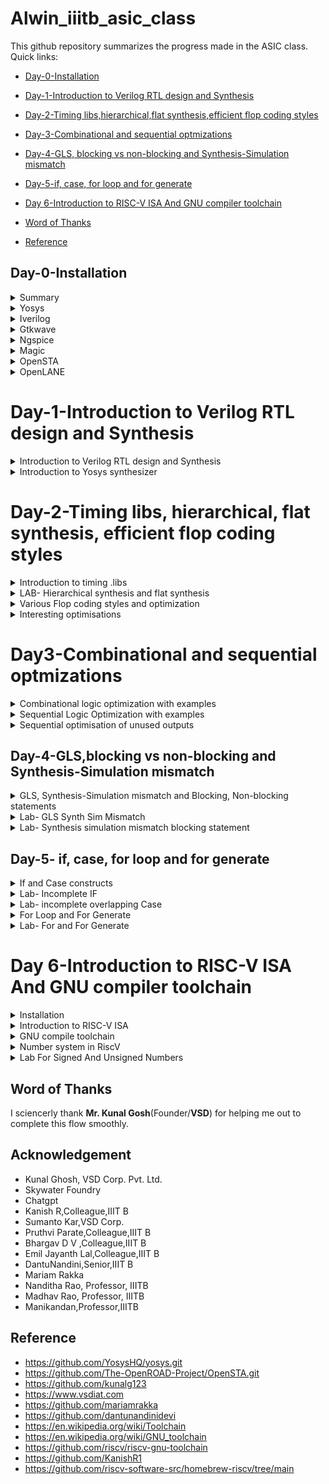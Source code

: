 # Alwin_iiitb_asic_class
This github repository summarizes the progress made in the ASIC class. Quick links:

- [Day-0-Installation](#day-0-Installation)

- [Day-1-Introduction to Verilog RTL design and Synthesis](#Day-1--Introduction-to-Verilog-RTL-design-and-Synthesis)

- [Day-2-Timing libs,hierarchical,flat synthesis,efficient flop coding styles](#Day-2-Timing-libs-hierarchical-flat-synthesis-efficient-flop-coding-styles)

- [Day-3-Combinational and sequential optmizations](#day-3-Combinational-and-sequential-optmizations)

- [Day-4-GLS, blocking vs non-blocking and Synthesis-Simulation mismatch](#5-DAY4--GLS-blocking-vs-non-blocking-and-Synthesis-Simulation-mismatch)

- [Day-5-if, case, for loop and for generate](#6-Day-5-if-case-for-loop-and-for-generate)

- [Day 6-Introduction to RISC-V ISA And GNU compiler toolchain ](#Day6--Introduction-to-RISC-V-ISA-And-GNU-compiler-toolchain)

- [Word of Thanks](#Word-of-Thanks)

- [Reference](#reference)

## Day-0-Installation
<details>
 <summary> Summary </summary>
	
I installed the needed tools.

</details>	
	
 <details>
 <summary> Yosys </summary>
I installed Yosys using the following commands:
     
```
$ git clone https://github.com/YosysHQ/yosys.git
$ cd yosys-master 
$ sudo apt install make 
$ sudo apt-get install build-essential clang bison flex \
    libreadline-dev gawk tcl-dev libffi-dev git \
    graphviz xdot pkg-config python3 libboost-system-dev \
    libboost-python-dev libboost-filesystem-dev zlib1g-dev
$ make 
$ sudo make install
```
     
Below is the screenshot showing sucessful launch:

<img width="1085" alt="yosys" src="https://github.com/alwinshaju08/Alwin_iiitb_asic_class/assets/69166205/4048f403-62c7-4be1-9bc3-64d9d43e68ea">
</details>

<details>  
<summary> Iverilog </summary>
    
I installed iverilog using the following command:

```
sudo apt-get install iverilog
```

Below is the screenshot showing sucessful launch:

<img width="1085" alt="iverilog" src="https://github.com/alwinshaju08/Alwin_iiitb_asic_class/assets/69166205/e2e0ae1e-ef20-4b91-a21a-2d82768702f5">

</details>

<details>  
    
<summary> Gtkwave </summary>

I installed gtkwave using the following command:

```
sudo apt-get install gtkwave
```

Below is the screenshot showing sucessful launch:

<img width="1085" alt="gtkwave" src="https://github.com/alwinshaju08/Alwin_iiitb_asic_class/assets/69166205/0e6ac3aa-0886-4c4e-b553-a50466c08758">
</details>

<details>

<summary> Ngspice </summary>

I downloaded the tarball from https://sourceforge.net/projects/ngspice/files/ to a local directory and unpacked it using the following commands:

```
tar -zxvf ngspice-40.tar.gz
cd ngspice-40
mkdir release
cd release
../configure  --with-x --with-readline=yes --disable-debug
make
sudo make install

```
Below is the screenshot showing sucessful launch:

<img width="1085" alt="ngspice" src="https://github.com/alwinshaju08/Alwin_iiitb_asic_class/assets/69166205/bcf2a79e-e185-40a2-b17d-1ed8b496c2d4">

</details>

<details>

<summary> Magic </summary>

I installed magic using the following commands:

```
sudo apt-get install m4
sudo apt-get install tcsh
sudo apt-get install csh
sudo apt-get install libx11-dev
sudo apt-get install tcl-dev tk-dev
sudo apt-get install libcairo2-dev
sudo apt-get install mesa-common-dev libglu1-mesa-dev
sudo apt-get install libncurses-dev

```
Below is the screenshot showing sucessful launch:

<img width="1085" alt="magic" src="https://github.com/alwinshaju08/Alwin_iiitb_asic_class/assets/69166205/d66883ee-6262-4e1e-a4a9-186f96e0fb4d">

</details>

<details>

<summary> OpenSTA </summary>

I installed and built OpenSTA (including the needed packages) using the following commands:

```
sudo apt-get install cmake clang gcctcl swig bison flex
git clone https://github.com/The-OpenROAD-Project/OpenSTA.git
cd OpenSTA
mkdir build
cd build
cmake ..
make

```
Below is the screenshot showing sucessful launch:

<img width="1085" alt="opensta" src="https://github.com/alwinshaju08/Alwin_iiitb_asic_class/assets/69166205/594acfb4-e266-41c3-aba3-4bcd15ce946a">
</details>

<details>

<summary> OpenLANE</summary>

I installed and built OpenLANE (including the needed packages) using the following commands:

```
sudo apt-get update
sudo apt-get upgrade
sudo apt install -y build-essential python3 python3-venv python3-pip make git

sudo apt install apt-transport-https ca-certificates curl software-properties-common
curl -fsSL https://download.docker.com/linux/ubuntu/gpg | sudo gpg --dearmor -o /usr/share/keyrings/docker-archive-keyring.gpg

echo "deb [arch=amd64 signed-by=/usr/share/keyrings/docker-archive-keyring.gpg] https://download.docker.com/linux/ubuntu $(lsb_release -cs) stable" | sudo tee /etc/apt/sources.list.d/docker.list > /dev/null

sudo apt update

sudo apt install docker-ce docker-ce-cli containerd.io

sudo docker run hello-world

sudo groupadd docker
sudo usermod -aG docker $USER
sudo reboot 

# After reboot
docker run hello-world

```
Below is the screenshot showing sucessful launch:

<img width="1085" alt="openlane" src="https://github.com/alwinshaju08/Alwin_iiitb_asic_class/assets/69166205/ec437280-7862-478b-bfbf-9da7d730892e">

</details>

# Day-1-Introduction to Verilog RTL design and Synthesis
<details>
<summary>Introduction to Verilog RTL design and Synthesis</summary>

**RTL Design**: In simple terms RTL design or Register Transfer Level design is a method in which we can transfer data from one register to another. In RTL design we write code for Combinational and Sequential circuits in HDL(Hardware Description Language) like Verilog or VerilogHDL which can model logical and hardware operation. RTL design can be one code or set of verilog codes. **One key note is that we need to write RTL design with optimized and synthesizable (realizable as physical gates)**.

**Sample RTL design outline:**

	module module_name (port list);
		//declarations;
		//initializations;
		//continuos concurrent assigments;
		//procedural blocks;
	endmodule

**Test Bench**: Using Verilog we can write a test bench to apply stimulus to the RTL design and verify the results of the design by instantiating design with in test bench. Up-front verification becomes very important as design size increases in size and complexity while any project progresses. This ensures simulation results matches with post synthesis results. A test bench can have two parts, the one generates input signals for the model to be tested while the other part checks the output signals from the design under test. It can be represented as follows.
![Capture2](https://user-images.githubusercontent.com/104454253/166088950-634be5a4-7d5a-4b43-9990-711f8f660aaf.JPG)

**Simulation**: RTL design is checked for adherence to its design specification using simulation by giving sample inputs. This helps finding and fixing bugs in the RTL design in the early stages of design development. 

**Simulator**: Simulator is the tool used for this process. It looks for changes on input signals to evaluate outputs. No change in output if there is no change in input signals
Here is the flow of frondend design:
![Capture1](https://user-images.githubusercontent.com/104454253/166088866-80a4e792-7db7-4bf2-b3b5-b4b9b92452a8.JPG)

<details>
 <summary> Introduction to open source simulator iverilog and gtkwave </summary>
	
**iverilog**: iverilog stands for Icarus Verilog. Icarus Verilog is an implementation of the Verilog hardware description language. It supports the 1995, 2001 and 2005 versions of the standard, portions of SystemVerilog, and some extensions.

**Gtkwave**: GTKWave is a fully featured GTK+ based wave viewer for Unix, Win32, and Mac OSX which reads LXT, LXT2, VZT, FST, and GHW files as well as standard Verilog VCD/EVCD files and allows their viewing. 
</details>

### Lab examples using iverilog and gtkwave

We were introducted to Linux operating system and were made aware of the basic commands. Using **git clone** command we've cloned library files like standard cell library, primitives which are used for synthesis and few verilog codes for practice.
![WhatsApp Image 2023-08-08 at 7 26 11 AM(2)](https://github.com/alwinshaju08/Alwin_iiitb_asic_class/assets/69166205/b256013c-440a-494a-af13-8b6ee89aa416)
![WhatsApp Image 2023-08-08 at 7 26 11 AM(1)](https://github.com/alwinshaju08/Alwin_iiitb_asic_class/assets/69166205/45a367ca-2db5-4381-848f-66f6e36bd95e)
![WhatsApp Image 2023-08-08 at 7 26 11 AM](https://github.com/alwinshaju08/Alwin_iiitb_asic_class/assets/69166205/dde88c97-efef-4178-9c93-15623953efe8)
In this session, I've performed simulation of multiplexer. I've added both the RTL design code and test bench code in iverilog to generate vcd file which I used in gtkwave generator to get the output waveformes after simulation. The output was generated by taking the inputs from the testbench code. 


Here is the code :<br />

	module good_mux (input i0 , input i1 , input sel , output reg y); 
		always @ (*)
		begin
			if(sel)
			y <= i1;
			else 
			y <= i0;
		end
	endmodule


	`timescale 1ns / 1ps
	module tb_good_mux;
	// Inputs
	reg i0,i1,sel;
	// Outputs
	wire y;
      		// Instantiate the Unit Under Test (UUT), name based instantiation
		good_mux uut (.sel(sel),.i0(i0),.i1(i1),.y(y));
		//good_mux uut (sel,i0,i1,y);  //order based instantiation
	initial begin
		$dumpfile("tb_good_mux.vcd");
		$dumpvars(0,tb_good_mux);
		// Initialize Inputs
		sel = 0;
		i0 = 0;
		i1 = 0;
		#300 $finish;
	end
	always #75 sel = ~sel;
	always #10 i0 = ~i0;
	always #55 i1 = ~i1;
	endmodule

</details>

<details>
 <summary> Introduction to Yosys synthesizer </summary>

**Synthesis**: Synthesis transforms the simple RTL design into a gate-level netlist with all the constraints as specified by the designer. In simple language, Synthesis is a process that converts the abstract form of design to a properly implemented chip in terms of logic gates.

Synthesis takes place in multiple steps:
- Converting RTL into simple logic gates.
- Mapping those gates to actual technology-dependent logic gates available in the technology libraries.
- Optimizing the mapped netlist keeping the constraints set by the designer intact.

**Synthesizer**: It is a tool we use to convert out RTL design code to netlist. Yosys is the tool I've used in this workshop.
Here is the flow of above processess.

![rtl-netlist](https://user-images.githubusercontent.com/104454253/166097298-41d913ee-640d-4e1e-9e70-5bf427f35ef4.JPG)

**Yosys**:Yosys is a framework for RTL synthesis and more. It currently has extensive Verilog-2005 support and provides a basic set of synthesis algorithms for various application domains. Yosys is the core component of most our implementation and verification flows.

I was given an overview of the operation of the tool and the files we'll need to provide the tool to give the required netlist. We give RTL design code, .lib file which has all the building blocks of the netlist. Using these two files, Yosys synthesizer generates a netlist file. .lib basically is a collection of logical modules like, And, Or, Not etc.... These are equivalent gate level representation of the RTL code. 

Below are the commands to perform above synthesis.

- RTL Design  - read_verilog
- .lib        - read_liberty
- netlist file- write_verilog

**Operational flow of Yosys Synthesizer**

![Synthesizer](https://user-images.githubusercontent.com/104454253/166094901-27c70c0d-8ef2-4a34-a4b2-7307af492698.JPG)

**Verification of Synthesized design**: In order to make sure that there are no errors in the netlist, we'll have to verify the synthesized circuit. The netlist verification flow can be seen in the below image:

![Synthesisgtkwave](https://user-images.githubusercontent.com/104454253/166095185-f82dbbe0-afb4-43ac-8ec6-6b75491d6b58.JPG)

The gtkwave output for the netlist should match the output waveform for the RTL design file. As netlist and design code have same set of inputs and outputs, we can use the same testbench and compare the waveforms.

**Introduction to loigc synthesis**: Below is the snippet RTL code and equivalent digital circuit:

![sample rtl](https://user-images.githubusercontent.com/104454253/166097112-0fb5685c-fe88-4ca0-8ecf-bc014de46088.JPG)

In the above image, mapping of code and digital circuit is done using Synthesis.

**.lib**: It is a collection of logical modules like, And, Or, Not etc...It has different flvors of same gate like 2 input AND gate, 3 input AND gate etc... with different performace speed.

**Need for different flavours of gate**: In order to make a faster circuit, the clock frequency should be high. For that the time period of the clock should be as low as possible. However, in a sequential circuit, clock period depends on three factors so that data is not lost or to be glitch free.

For the below circuit the three factors are
- Clock to Q of flipflop A
- Propagation delay of combinational circuit
- Setuptime of flipflop B
![Timedelay circuit](https://user-images.githubusercontent.com/104454253/166098730-33bf0734-abec-466f-abe2-a2ac6813b5e0.JPG)

The equation is as follows

![Time](https://user-images.githubusercontent.com/104454253/166097710-2c1099e3-6323-496c-8eb7-12ee04c12096.JPG)

As per the above equation, for a smaller propagation delay, we need faster cells.
But again, why do we have faster cells? This is to ensure that there are no HOLD time violations at B flipflop.
**This complete collection forms .lib**

**Faster Cells vs Slower Cells**: 
Load in digital circuit is of **Capacitence**. Faster the charging or dicharging of capacitance, lesser is the celll delay. However, for a quick charge/ discharge of capacitor, we need transistors capable of sourcing more current i.e, we need WIDE TRANSISTORS. 

Wider transistors have lesser delay but consume more area and power. Narrow transistors are other way around. Faster cells come with a cost of area and power.

**Selection of the Cells**: We'll need to guide the Synthesizer to choose the flavour of cells that is optimum for implementation of logic circuit. Keeping in view of previous observations of faster vs slower cells,to avoid hold time violations, larger circuits, sluggish circuits, we offer guidance to synthesizer in the form of **Constraints**.

Below is an illustration of Synthesis.

![Screenshot (44)](https://user-images.githubusercontent.com/104454253/166099264-e3842e91-1a27-44ae-830c-0757dc5b1a5e.png)

### Labs on Yosys introduction
Invoking Yosys:

![yosys](https://github.com/alwinshaju08/Alwin_iiitb_asic_class/assets/69166205/eb5549da-64f2-4d68-8979-57a2143262ce)

Snippet below illustrates reading .lib, design and choosing the module to synthesize:

![Screenshot from 2023-08-08 10-21-40](https://github.com/alwinshaju08/Alwin_iiitb_asic_class/assets/69166205/26ff7142-0f8f-4cd5-9849-c036b197bbd4)

**Generating Netlist**: The logic of good_mux will be realizable using gates in the sky130_fd_sc_hd__tt_025C_1v80.lib file

![Screenshot from 2023-08-08 10-22-51](https://github.com/alwinshaju08/Alwin_iiitb_asic_class/assets/69166205/c7694b33-1b54-493b-b6bc-85d040e35d3a)

Below is the snippet showing the synthesis results and synthesized circuit for multiplexer.

![Screenshot from 2023-08-08 10-23-45](https://github.com/alwinshaju08/Alwin_iiitb_asic_class/assets/69166205/791ad35c-5de0-498a-9905-12bd9ca2f0a4)

**Netlist code**:

![Screenshot from 2023-08-08 10-42-51](https://github.com/alwinshaju08/Alwin_iiitb_asic_class/assets/69166205/b429c86e-0065-4291-8618-23fe19702754)

![Screenshot from 2023-08-08 10-25-52](https://github.com/alwinshaju08/Alwin_iiitb_asic_class/assets/69166205/e25cc2dc-193f-470d-bee6-6281d9679dce)

**Simplified netlist code**: This code consisits of additional switch. To further simplify, we use below command

![Screenshot from 2023-08-08 10-51-35](https://github.com/alwinshaju08/Alwin_iiitb_asic_class/assets/69166205/ff04b444-6e37-4573-b8f9-a8c9c1d4b1ab)

![Screenshot from 2023-08-08 10-44-30](https://github.com/alwinshaju08/Alwin_iiitb_asic_class/assets/69166205/53a60bf5-6834-4ec2-875a-40440bf0f428)

```
$ yosys
yosys> read_liberty -lib ../lib/sky130_fd_sc_hd__tt_025C_1v80.lib 
yosys> read_verilog good_mux.v 
yosys> synth -top good_mux 
yosys> abc -liberty ../lib/sky130_fd_sc_hd__tt_025C_1v80.lib
yosys> show

yosys> write_verilog good_mux_netlist.v 
yosys> !vim good_mux_netlist.v 

yosys> write_verilog -noattr good_mux_netlist.v
yosys> !vim good_mux_netlist.v 

```
</details>

# Day-2-Timing libs, hierarchical, flat synthesis, efficient flop coding styles
<details>
<summary>Introduction to timing .libs</summary>

### LAB- Introduction to dot Lib
This lab guides us through the .lib files where we have all the gates coded in. According to the below parameters the libraries will be characterized to model the variations.

![lib1](https://user-images.githubusercontent.com/104454253/166105787-19a638a3-fe01-4fcf-828d-0b56a6acb8f7.JPG)

With in the lib file, the gates are delared as follows to meet the variations due to process, temperatures and voltages.

![Screenshot from 2023-08-09 17-09-04](https://github.com/alwinshaju08/Alwin_iiitb_asic_class/assets/69166205/246de5aa-04a8-4ee3-9220-458653f8dd5e)

For the above example, for all the 32 cominations i.e 2^5 (5 is no.of variables), the delay, power and all the related parameters for each gate are mentioned.

![Screenshot from 2023-08-09 17-08-37](https://github.com/alwinshaju08/Alwin_iiitb_asic_class/assets/69166205/293b0222-7471-4f5a-b626-910ad9e92d20)

This image displays the power consumtion comparision.

![lib5](https://user-images.githubusercontent.com/104454253/166107259-6fa398a4-2099-4da3-9b93-818c2c3f2404.JPG)

Below image is the delay order for the different flavor of gates.

![delay_libraries](https://user-images.githubusercontent.com/104454253/166187423-d21465e1-abc3-4ad0-a534-60f8e706ab6f.JPG)

 </details>

 <details>
<summary> LAB- Hierarchical synthesis and flat synthesis </summary>

**multiple_module**<br />

	module sub_module2 (input a, input b, output y);
		assign y = a | b;
	endmodule
	
	module sub_module1 (input a, input b, output y);
		assign y = a&b;
	endmodule


	module multiple_modules (input a, input b, input c , output y);
	wire net1;
	sub_module1 u1(.a(a),.b(b),.y(net1));  //net1 = a&b
	sub_module2 u2(.a(net1),.b(c),.y(y));  //y = net1|c ,ie y = a&b + c;
	endmodule

This is the schematic as per the connections in the above module.

![submodel](https://github.com/alwinshaju08/Alwin_iiitb_asic_class/assets/69166205/80bb4a1b-4fcd-42c9-8e8b-72ee65a625c1)

However, the yosys synthesizer generates the following schematic instead of the above one and with in the submodules, the connections are made

```
$ yosys
yosys> read_liberty -lib ../lib/sky130_fd_sc_hd__tt_025C_1v80.lib 
yosys> read_verilog multiple_modules.v
yosys> synth -top multiple_modules
yosys> show multiple_modules 

```
![Screenshot from 2023-08-10 06-14-30](https://github.com/alwinshaju08/Alwin_iiitb_asic_class/assets/69166205/6a5fc933-a6b3-4b11-a19d-fcad8a5ccb43)

The synthesizer considers the module hierarcy and does the mapping accordting to instantiation. Here is the hierarchical netlist code for the  multiple_modules:

	module multiple_modules(a, b, c, y);
		  input a;
 		 input b;
 		 input c;
		  wire net1;
 		 output y;
 	  sub_module1 u1 (.a(a),.b(b),.y(net1) );
	  sub_module2 u2 (.a(net1),.b(c),.y(y));
	endmodule
	
	module sub_module1(a, b, y);
 	 wire _0_;
 	 wire _1_;
 	 wire _2_;
 	 input a;
 	 input b;
 	 output y;
 	 sky130_fd_sc_hd__and2_0 _3_ (.A(_1_),.B(_0_),.X(_2_));
 	 assign _1_ = b;
 	 assign _0_ = a;
 	 assign y = _2_;
	endmodule

	module sub_module2(a, b, y);
  	wire _0_;
 	 wire _1_;
 	 wire _2_;
  	input a;
  	input b;
 	 output y;
 	 sky130_fd_sc_hd__lpflow_inputiso1p_1 _3_ (.A(_1_),.SLEEP(_0_),.X(_2_) );
 	 assign _1_ = b;
 	 assign _0_ = a;
 	 assign y = _2_;
	endmodule

Flattened netlist:

In flattened netlist, the hierarcies are flattend out and there is single module i.e, gates are instantiated directly instead of sub_modules. Here is the flattened netlist code for the  multiple_modules:

	module multiple_modules(a, b, c, y);
 		 wire _0_;
  		 wire _1_;
 		 wire _2_;
 		 wire _3_;
		 wire _4_;
		 wire _5_;
 		 input a;
 		 input b;
 		 input c;
 		 wire net1;
 		 wire \u1.a ;
		 wire \u1.b ;
		 wire \u1.y ;
		 wire \u2.a ;
		 wire \u2.b ;
 		 wire \u2.y ;
  		output y;
 		 sky130_fd_sc_hd__and2_0 _6_ (
  		  .A(_1_),
  		 .B(_0_),
   		 .X(_2_)
  		);
 		 sky130_fd_sc_hd__lpflow_inputiso1p_1 _7_ (
  		  .A(_4_),
 		  .SLEEP(_3_),
  		  .X(_5_)
 		 );
 		 assign _4_ = \u2.b ;
 		 assign _3_ = \u2.a ;
 		 assign \u2.y  = _5_;
 		 assign \u2.a  = net1;
		 assign \u2.b  = c;
 		 assign y = \u2.y ;
		 assign _1_ = \u1.b ;
		 assign _0_ = \u1.a ;
		 assign \u1.y  = _2_;
		 assign \u1.a  = a;
		 assign \u1.b  = b;
 		 assign net1 = \u1.y ;
		endmodule

The commands to get the hierarchical and flattened netlists is shown below:

**yosys> write_verilog -noattr multiple_modules_hier.v**

8. Executing Verilog backend.
Dumping module `\multiple_modules'.
Dumping module `\sub_module1'.
Dumping module `\sub_module2'.

**yosys> !gvim multiple_modules_hier.v**

11. Shell command: gvim multiple_modules_hier.v

**yosys> flatten**

12. Executing FLATTEN pass (flatten design).
Deleting now unused module sub_module1.
Deleting now unused module sub_module2.
<suppressed ~2 debug messages>

**yosys> write_verilog -noattr multiple_modules_flat.v**

13. Executing Verilog backend.
Dumping module `\multiple_modules'.

**yosys> !gvim multiple_modules_flat.v**

14. Shell command: gvim multiple_modules_flat.v

This is the synthyesized circuit for a flattened netlist. Here u1 and u2 are flattened and directly or gates are realized.

![lab51](https://user-images.githubusercontent.com/104454253/166112988-1b02eea6-a6e8-4a7e-8eee-0772182f914f.JPG)

Here is the synthesized circuit of sub_module1. We are also generating module level synthesis so that if there is a top module with multiple and same sub_modules, we can synthesize it once and can use and connect the same netlist multiple times in the top module netlist.

Another reason to generate module level synthesis and then stictch them together is to avoid errors in a top module if its massive and consists of several sub modules. Generating netlist for synthesis and then stiching it together in top level becomes easier and reduces risk of output mismatch.

We control this synthesis using **synth -top <module_name>** command

![lab52](https://user-images.githubusercontent.com/104454253/166113791-5c245c1c-727a-4f15-aaec-9fef1b817aec.JPG)

 </details>
 
<details>
	<summary>Various Flop coding styles and optimization</summary>
	
**Why Flops and Flop coding styles**

In this session, the discussion was about how to code various types of flops and various styles of coding a flop.

**Why a Flop?**

 In a combinational circuit, the output changes after the propagation delay of the circuit once inputs are changed. During the propagation of data, if there are different paths with different propagation delays, there might be a chance of getting a glitch at the output.<br />
 If there are multiple combinational circuits in the design, the occurances of glitches are more thereby making the output unstable.<br />
To curb this drawback, we are going for flops to store the data from the cominational circuits. When a flop is used, the output of combinational circuit is stored in     it and it is propagated only at the posedge or negedge of the clock so that the next combinational circuit gets a glitch free input thereby stabilising the output.
 
 We use initialize signals or control pins called **set** and **reset** on a flop to initialize the flop, other wise a garbage value to sent out to the next combinational circuit. These control pins can be synchronous or asynchronous.

### Lab- flop synthesis simulations

**d-flipflop with asynchronous reset**- Here the output **q** goes low whenever reset is high and will not wait for the clock's posedge, i.e irrespective of clock, the output is changed to low.

![asyn](https://github.com/alwinshaju08/Alwin_iiitb_asic_class/assets/69166205/ff524bd6-0952-48b5-9e05-4992d13cb62b)
 
	 module dff_asyncres ( input clk ,  input async_reset , input d , output reg q );
		always @ (posedge clk , posedge async_reset)
		begin
			if(async_reset)
				q <= 1'b0;
			else	
				q <= d;
		end
	endmodule

**Simulation**:

![Screenshot from 2023-08-10 06-18-49](https://github.com/alwinshaju08/Alwin_iiitb_asic_class/assets/69166205/e5f28498-b4dd-4be5-8837-4c732351ef7c)

**Synthesized circuit**:

![Screenshot from 2023-08-10 06-24-31](https://github.com/alwinshaju08/Alwin_iiitb_asic_class/assets/69166205/cca2575d-9f9e-4f81-bf1d-2230e5024e42)

**d-flipflop with asynchronous set**- Here the output **q** goes high whenever set is high and will not wait for the clock's posedge, i.e irrespective of clock, the output is changed to high.
 

	module dff_async_set ( input clk ,  input async_set , input d , output reg q );
		always @ (posedge clk , posedge async_set)
		begin
			if(async_set)
				q <= 1'b1;
			else
				q <= d;
		end
	endmodule

**Simulation**:

![Screenshot from 2023-08-10 06-29-39](https://github.com/alwinshaju08/Alwin_iiitb_asic_class/assets/69166205/bc503e0b-7e9b-466c-b7cb-1d806f6baccd)

**Synthesized circuit**:


![Screenshot from 2023-08-10 06-35-34](https://github.com/alwinshaju08/Alwin_iiitb_asic_class/assets/69166205/417c745c-5278-441e-b70b-6fc33861d70d)


**d-flipflop with synchronous reset**- Here the output **q** goes low whenever reset is high and at the positive edge of the clock. Here the reset of the output depends on the clock.



	module dff_syncres ( input clk , input async_reset , input sync_reset , input d , output reg q );
		always @ (posedge clk )
		begin
			if (sync_reset)
				q <= 1'b0;
			else	
				q <= d;
		end
	endmodule

**Simulation**:

![Screenshot from 2023-08-10 06-32-32](https://github.com/alwinshaju08/Alwin_iiitb_asic_class/assets/69166205/77e5a2d7-40e6-43bc-acd4-1921968864e0)

**Synthesized circuit**:

![Screenshot from 2023-08-10 06-37-44](https://github.com/alwinshaju08/Alwin_iiitb_asic_class/assets/69166205/def48f40-9d42-4a2f-9689-daca09709d9b)

**d-flipflop with synchronous and asynchronbous reset**- Here the output **q** goes low whenever asynchronous reset is high where output doesn't depend on clock and also when synchronous reset is high and posedge of clock occurs.

![asynsyn](https://github.com/alwinshaju08/Alwin_iiitb_asic_class/assets/69166205/3abae8d4-0874-40a5-9e51-3515e30afdd0)

	module dff_asyncres_syncres ( input clk , input async_reset , input sync_reset , input d , output reg q );
		always @ (posedge clk , posedge async_reset)
		begin
			if(async_reset)
				q <= 1'b0;
			else if (sync_reset)
				q <= 1'b0;
			else	
				q <= d;
		end
	endmodule

**Simulation**:

![Screenshot from 2023-08-10 06-41-19](https://github.com/alwinshaju08/Alwin_iiitb_asic_class/assets/69166205/dfa4dde4-3b87-4a32-91de-569894974dde)

**Synthesized circuit**:

![Screenshot from 2023-08-10 06-43-45](https://github.com/alwinshaju08/Alwin_iiitb_asic_class/assets/69166205/b9cb8141-1f48-4d44-94f9-d981fee6f407)

</details>

<details>
	
<summary> Interesting optimisations </summary>

This lab session deals with some automatic and interesting optimisations of the circuits based on logic. In the below example, multiplying a number with 2 doesn't need any additional hardeware and only needs connecting the bits from **a** to **y** and grounding the LSB bit of y is enough and the same is realized by Yosys.

	module mul2 (input [2:0] a, output [3:0] y);
		assign y = a * 2;
	endmodule

**Synthesized circuit**:

![Screenshot from 2023-08-10 13-06-07](https://github.com/alwinshaju08/Alwin_iiitb_asic_class/assets/69166205/1c3324c9-7f38-4e5c-a27c-3f35b54e6c93)

When it comes to multiplying with powers of 2, it just needs shifting as shown in the below image:

![mul2](https://github.com/alwinshaju08/Alwin_iiitb_asic_class/assets/69166205/fe739548-f9d5-43b3-92a8-67d87c8f5191)

**Netlist for the above schematic**

![Screenshot from 2023-08-10 13-09-41](https://github.com/alwinshaju08/Alwin_iiitb_asic_class/assets/69166205/e80a2c59-5d34-4951-8d25-d5f0108b2daf)

Special case of multiplying **a** with **9**. The result is shown in the below image:

![mul9](https://github.com/alwinshaju08/Alwin_iiitb_asic_class/assets/69166205/0867ed5b-9fb1-44ef-93c1-d48ebbc984bb)

The schematic for the same is shown below:

![Screenshot from 2023-08-10 13-12-25](https://github.com/alwinshaju08/Alwin_iiitb_asic_class/assets/69166205/d24c06b6-0250-4ed4-b2fb-2ea7b7b08dcc)

**Netlist for the above schematic**

![Screenshot from 2023-08-10 13-13-57](https://github.com/alwinshaju08/Alwin_iiitb_asic_class/assets/69166205/292f924c-e05c-42eb-b987-459b8c838f2c)
 
</details>

# Day3-Combinational and sequential optmizations
<details>
<summary> Combinational logic optimization with examples </summary>

Optimising the combinational logic circuit is squeezing the logic to get the most optimized digital design so that the circuit finally is area and power efficient. This is achieved by the synthesis tool using various techniques and gives us the most optimized circuit.

**Techniques for optimization**:
- Constant propagation which is Direct optimizxation technique
- Boolean logic optimization using K-map or Quine McKluskey

Here is an example for **Constant Propagation**

![optimizations1](https://user-images.githubusercontent.com/104454253/166127772-9ff3dc8e-c5e2-4621-8070-d300df31667e.JPG)

In the above example, if we considor the trasnsistor level circuit of output Y, it has 6 MOS trasistors and when it comes to invertor, only 2 transistors will be sufficient. This is achieved by making A as contstant and propagating the same to output.

Example for **Boolean logic optimization**:

Let's consider an example concurrent statement **assign y=a?(b?c:(c?a:0)):(!c)**

The above expression is using a ternary operator which realizes a series of multiplexers, however, when we write the boolean expression at outputs of each mux and simplify them further using boolean reduction techniques, the outout **y** turns out be just **~(a^c)**

Command to optimize the circuit by yosys is **yosys> opt_clean -purge**

**Example-1**

![IMG_1861](https://github.com/alwinshaju08/Alwin_iiitb_asic_class/assets/69166205/d8df4dab-f4a6-4885-8dd9-5561c6450b93)

	module opt_check (input a , input b , output y);
		assign y = a?b:0;
	endmodule

**Optimized circuit**

![Screenshot from 2023-08-10 15-37-40](https://github.com/alwinshaju08/Alwin_iiitb_asic_class/assets/69166205/c5d4e651-6e9e-40a2-8895-e92a0796e619)

**Example-2**

	module opt_check2 (input a , input b , output y);
		assign y = a?1:b;
	endmodule

![Screenshot from 2023-08-10 15-38-23](https://github.com/alwinshaju08/Alwin_iiitb_asic_class/assets/69166205/c038deb1-4e4c-48e7-a520-12e4275ec5c4)

 **Example-3**

	module opt_check3 (input a , input b, input c , output y);
		assign y = a?(c?b:0):0;
	endmodule

![Screenshot from 2023-08-10 15-39-00](https://github.com/alwinshaju08/Alwin_iiitb_asic_class/assets/69166205/f6729e2a-5503-4e6f-bd26-4da43ae99ce5)

 **Example-4**

	module opt_check4 (input a , input b , input c , output y);
		assign y = a?(b?(a & c ):c):(!c);
	endmodule

![Screenshot from 2023-08-10 15-39-24](https://github.com/alwinshaju08/Alwin_iiitb_asic_class/assets/69166205/a8016b15-cc64-42c7-91f0-69c3a4a85751)

 **Example- 5**:Here there is multiple modules present so we will try to check whether those module are being used or not by using following commands:

```
yosys:read_liberty -lib ../lib/sky130_fd_sc_hd__tt_025C_1v80.lib 
yosys:read_verilog multiple_module_opt2.v
yosys:synth -top multiple_module_opt2
yosys:abc -liberty ../lib/sky130_fd_sc_hd__tt_025C_1v80.lib 
yosys:flatten
yosys:opt_clean -purge
yosys:show

```

 

	module sub_module(input a , input b , output y);
		assign y = a & b;
	endmodule

	module multiple_module_opt2(input a , input b , input c , input d , output y);
		wire n1,n2,n3;
		sub_module U1 (.a(a) , .b(1'b0) , .y(n1));
		sub_module U2 (.a(b), .b(c) , .y(n2));
		sub_module U3 (.a(n2), .b(d) , .y(n3));
		sub_module U4 (.a(n3), .b(n1) , .y(y));
	endmodule

**Before Flatten**

![Screenshot from 2023-08-10 16-33-21](https://github.com/alwinshaju08/Alwin_iiitb_asic_class/assets/69166205/f9e8f641-8927-4a5c-90be-eb8cc740d5df)

**After Flatten**

![Screenshot from 2023-08-14 03-29-45](https://github.com/alwinshaju08/Alwin_iiitb_asic_class/assets/69166205/e16e8f44-2815-4bbf-9aa7-4f1b83dae702)

**Example-6**


		module sub_module1(input a , input b , output y);
		 assign y = a & b;
		endmodule

		module sub_module2(input a , input b , output y);
		 assign y = a^b;
		endmodule

		module multiple_module_opt(input a , input b , input c , input d , output y);
		wire n1,n2,n3;
		sub_module1 U1 (.a(a) , .b(1'b1) , .y(n1));
		sub_module2 U2 (.a(n1), .b(1'b0) , .y(n2));
		sub_module2 U3 (.a(b), .b(d) , .y(n3));

		assign y = c | (b & n1); 
		endmodule

**Before Flatten**

![Screenshot from 2023-08-10 16-34-39](https://github.com/alwinshaju08/Alwin_iiitb_asic_class/assets/69166205/7f74441f-9d3f-44c1-8946-dcf51018ba87)

**After Flatten**

![Screenshot from 2023-08-14 03-22-41](https://github.com/alwinshaju08/Alwin_iiitb_asic_class/assets/69166205/42a74a39-0f92-4df5-81ca-7de25a2b40bb)
 
</details>

<details>
<summary>Sequential Logic Optimization with examples
</summary>

Below are the various techniques used for sequential logic optimisations:<br />
-Basic
  - Sequential contant propagation
- Advanced
  - State optimisation
  - Retiming
  - Sequential Logic Cloning (Floor Plan Aware Synthesis)
 
#### Basic

**Sequential contant propagation**- Here only the first logic can be optimized as the output of flop is always zero. However for the second flop, the output changes continuously, therefor it cannot be used for contant propagation.

![IMG_1862](https://github.com/alwinshaju08/Alwin_iiitb_asic_class/assets/69166205/64d09728-6e85-49b9-a8c6-4fca7b650cb9)

#### Advanced
**State Optimisation**: This is optimisation of unused state. Using this technique we can come up with most optimised state machine.

**Cloning**: This is done when performing PHYSICAL AWARE SYNTHESIS. Lets consider a flop A which is connected to flop B and flop C through a combination logic. If B and C are placed far from A in the flooerplan, there is a routing path delay. To avoid this, we connect A to two intermediate flops and then from these flops the output is sent to B and C thereby decreasing the delay. This process is called cloning since we are generating two new flops with same functionality as A.

**Retiming**: Retiming is a powerful sequential optimization technique used to move registers across the combinational logic or to optimize the number of registers to improve performance via power-delay trade-off, without changing the input-output behavior of the circuit. 

**Example-1**<br />
Here flop will be inferred as the output is not constant. <br />

	module dff_const1(input clk, input reset, output reg q);
		always @(posedge clk, posedge reset)
		begin
			if(reset)
				q <= 1'b0;
			else
				q <= 1'b1;
		end
	endmodule

**Simulation**

![Screenshot from 2023-08-10 16-42-20](https://github.com/alwinshaju08/Alwin_iiitb_asic_class/assets/69166205/c6683476-a75f-4ffe-b30b-b7b906c468fa)

**Synthesis**<br />
In the synthesis report, we'll see that a Dflop was inferred in this example.

![Screenshot from 2023-08-10 17-00-46](https://github.com/alwinshaju08/Alwin_iiitb_asic_class/assets/69166205/ce467143-864e-41cf-b226-acc72f0e69b9)

![Screenshot from 2023-08-10 16-56-45](https://github.com/alwinshaju08/Alwin_iiitb_asic_class/assets/69166205/d8df7da0-ede8-4b49-9f40-38d06efbd448)


**Example-2**<br />
Here flop will not be inferred as the output is always high. <br />

	module dff_const2(input clk, input reset, output reg q);
		always @(posedge clk, posedge reset)
		begin
			if(reset)
				q <= 1'b1;
			else
				q <= 1'b1;
		end
	endmodule



**Simulation**

![Screenshot from 2023-08-10 16-43-58](https://github.com/alwinshaju08/Alwin_iiitb_asic_class/assets/69166205/0b3c3b54-ab1e-44ca-8b4a-d07320e7eb37)

**Synthesis**

![Screenshot from 2023-08-10 17-03-13](https://github.com/alwinshaju08/Alwin_iiitb_asic_class/assets/69166205/70da170d-b659-4d34-b0a0-a4db84a3f752)

![Screenshot from 2023-08-10 17-04-23](https://github.com/alwinshaju08/Alwin_iiitb_asic_class/assets/69166205/66d01bb4-e50a-49e6-acaf-a7cf6917cec1)

**Example-3**

		module dff_const3(input clk, input reset, output reg q);
		reg q1;

		always @(posedge clk, posedge reset)
		begin
			if(reset)
			begin
				q <= 1'b1;
				q1 <= 1'b0;
			end
			else
			begin
				q1 <= 1'b1;
				q <= q1;
			end
		end
		endmodule


**Simulation***

![Screenshot from 2023-08-10 16-44-45](https://github.com/alwinshaju08/Alwin_iiitb_asic_class/assets/69166205/ab33f9ff-b456-4358-8e1d-999d7cdfe025)

**Synthesis**

![Screenshot from 2023-08-10 17-05-10](https://github.com/alwinshaju08/Alwin_iiitb_asic_class/assets/69166205/79e72a0f-db7e-4edf-9695-81d66228061b)

![Screenshot from 2023-08-10 17-07-47](https://github.com/alwinshaju08/Alwin_iiitb_asic_class/assets/69166205/8dfff9cb-8107-4aa3-b892-c59072ee33db)

**Example4**

		module dff_const4(input clk, input reset, output reg q);
		reg q1;

		always @(posedge clk, posedge reset)
		begin
			if(reset)
			begin
				q <= 1'b1;
				q1 <= 1'b1;
			end
		else
			begin
				q1 <= 1'b1;
				q <= q1;
			end
		end
		endmodule

**Simulation***

![Screenshot from 2023-08-10 16-45-21](https://github.com/alwinshaju08/Alwin_iiitb_asic_class/assets/69166205/c5bedf32-0edf-4d3c-a1d3-968c60e39402)

**Synthesis**

![Screenshot from 2023-08-10 17-09-12](https://github.com/alwinshaju08/Alwin_iiitb_asic_class/assets/69166205/8647320e-058f-413c-b625-91bfc64378a2)

![Screenshot from 2023-08-10 17-09-41](https://github.com/alwinshaju08/Alwin_iiitb_asic_class/assets/69166205/ed25d6a2-e512-482b-9efc-44eb249e8d59)

**Example5**

		module dff_const5(input clk, input reset, output reg q);
		reg q1;
		always @(posedge clk, posedge reset)
			begin
				if(reset)
				begin
					q <= 1'b0;
					q1 <= 1'b0;
				end
			else
				begin
					q1 <= 1'b1;
					q <= q1;
				end
			end
		endmodule

**Simulation***

![Screenshot from 2023-08-10 16-45-53](https://github.com/alwinshaju08/Alwin_iiitb_asic_class/assets/69166205/05819ff1-766e-47ba-bcc4-b6db22d93455)

**Synthesis**

![Screenshot from 2023-08-10 17-10-21](https://github.com/alwinshaju08/Alwin_iiitb_asic_class/assets/69166205/2edf31b0-181b-4db2-b2e4-9861ec1d7cc3)

![Screenshot from 2023-08-10 17-11-05](https://github.com/alwinshaju08/Alwin_iiitb_asic_class/assets/69166205/41275734-79ad-4782-8a67-eb0527499a2a)
 
</details>

<details>
<summary> Sequential optimisation of unused outputs </summary>

**Example1**

		module counter_opt (input clk , input reset , output q);
		reg [2:0] count;
		assign q = count[0];
		always @(posedge clk ,posedge reset)
		begin
			if(reset)
				count <= 3'b000;
			else
				count <= count + 1;
		end
		endmodule

**Synthesis**

![Screenshot from 2023-08-10 17-22-33](https://github.com/alwinshaju08/Alwin_iiitb_asic_class/assets/69166205/bb78deec-c9a6-4abd-8ad8-193bf6ce2389)

![Screenshot from 2023-08-10 17-22-58](https://github.com/alwinshaju08/Alwin_iiitb_asic_class/assets/69166205/42617423-b018-455e-b059-f49d9e807a0f)

**Updated counter logic-** 

	module counter_opt (input clk , input reset , output q);
		reg [2:0] count;
		assign q = {count[2:0]==3'b100};
		always @(posedge clk ,posedge reset)
		begin
		if(reset)
			count <= 3'b000;
		else
			count <= count + 1;
		end
	endmodule

**Synthesis**

All the other blocks in synthesizer are for incrementing the counter but the output is only from the three input NOR gate.

![Screenshot from 2023-08-10 17-25-40](https://github.com/alwinshaju08/Alwin_iiitb_asic_class/assets/69166205/a4f9fb95-809c-41a9-b375-c6bc5d5e17a6)

![Screenshot from 2023-08-10 17-27-21](https://github.com/alwinshaju08/Alwin_iiitb_asic_class/assets/69166205/5e8879d9-ea18-4b8d-94ef-2984f9faf9a2)
 
</details>


## Day-4-GLS,blocking vs non-blocking and Synthesis-Simulation mismatch

<details> 
<summary>GLS, Synthesis-Simulation mismatch and Blocking, Non-blocking statements</summary>

### GLS Concepts And Flow Using Iverilog

**What is GLS- Gate Level Simulation?**:<br />
GLS is generating the simulation output by running test bench with netlist file generated from synthesis as design under test. Netlist is logically same as RTL code, therefore, same test bench can be used for it.

**Why GLS?**:<br />
We perform this to verify logical correctness of the design after synthesizing it. Also ensuring the timing of the design is met.

Below picture gives an insight of the procedure. Here while using iverilog, we also include gate level verilog models to generate GLS simulation.

![Screenshot (49)](https://user-images.githubusercontent.com/104454253/166256679-1ac9167a-1358-4c60-bbdb-0f6423f0faa3.png)

### Synthesis Simulation Mismatch

There are three main reasons for Synthesis Simulation Mismatch:<br />
- Missing sensitivity list in always block
- Blocking vs Non-Blocking Assignments
- Non standard Verilog coding

**Missing sensitivity list in always block:**<br />

If the consider - Example-2, we can see the only **sel** is mentioned in the sensitivity list. During the simulation, the waveforms will resemble a latched output but the simulation of netlist will not infer this as the synthesizer will only look at the statements with in the procedural block and not the sensitivity list.

As the synthesizer doen't look for sensitivity list and it looks only for the statements in procedural block, it infers correct  circuit  and if we simulate the netlist code, there will be a synthesis simulation mismatch.

To avoid the synthesis and simulation mismatch. It is very important to check the behaviour of the circuit first and then match it with the expected output seen in simulation and make sure there are no synthesis and simulation mismatches. This is why we use GLS.

**Blocking vs Non-Blocking Assignments**:

Blocking statements execute the statemetns in the order they are written inside the always block. Non-Blocking statements execute all the RHS and once always block is entered, the values are assigned to LHS. This will give mismatch as sometimes, improper use of blocking statements can create latches. Get to see at Example4

</details>

<details>
	<summary> Lab- GLS Synth Sim Mismatch </summary>

 **Example-1** There is no mismatch in this example as the netlist simulation and rtl simulation waveform are similar only

	module ternary_operator_mux (input i0 , input i1 , input sel , output y);
		assign y = sel?i1:i0;
	endmodule
	
**Simulation**

![Screenshot from 2023-08-12 05-18-39](https://github.com/alwinshaju08/Alwin_iiitb_asic_class/assets/69166205/35d1205f-9aa5-4043-ab08-f039e7af0ce1)

**Synthesis**

![Screenshot from 2023-08-12 05-21-59](https://github.com/alwinshaju08/Alwin_iiitb_asic_class/assets/69166205/7c678233-6303-483b-a9e1-d8e0135c87c3)

**Netlist Simulation**

![Screenshot from 2023-08-12 05-25-36](https://github.com/alwinshaju08/Alwin_iiitb_asic_class/assets/69166205/ae119fbc-ed04-460f-9d12-26da345c55e8)

# Example-2

	module bad_mux (input i0 , input i1 , input sel , output reg y);
		always @ (sel)
		begin
			if(sel)
				y <= i1;
			else 
				y <= i0;
		end
	endmodule

**Simulation**

![Screenshot from 2023-08-12 05-35-53](https://github.com/alwinshaju08/Alwin_iiitb_asic_class/assets/69166205/f1897682-f9e1-499a-99b8-95492ff3bea2)

**Synthesis**

![Screenshot from 2023-08-12 05-38-57](https://github.com/alwinshaju08/Alwin_iiitb_asic_class/assets/69166205/d83f1d1f-47a4-46a7-9e09-7f444a8cd2ed)

**Netlist Simulation**

![Screenshot from 2023-08-12 05-40-37](https://github.com/alwinshaju08/Alwin_iiitb_asic_class/assets/69166205/f42fee9c-21a4-46c4-a9ba-b5f57312e96d)

**MISMATCH**<br /> Here first pic shows the netlist simulation which corrects the bad_mux design which was only changing waveform when sel was triggered while for a mux to work properly it should be sensitivity to all the input signals


![WhatsApp Image 2023-08-12 at 5 52 52 AM](https://github.com/alwinshaju08/Alwin_iiitb_asic_class/assets/69166205/b1a4f8e2-3e59-4385-8943-058c7714b3da)

**Example-3**

	module good_mux (input i0 , input i1 , input sel , output reg y);
		always @ (*)
		begin
			if(sel)
				y <= i1;
			else 
				y <= i0;
		end
	endmodule
	
**Simulation**

![Screenshot from 2023-08-12 05-59-35](https://github.com/alwinshaju08/Alwin_iiitb_asic_class/assets/69166205/d3d005c0-f1a3-40f8-b9da-00b412dc6b21)

**Synthesis**

![Screenshot from 2023-08-12 06-00-45](https://github.com/alwinshaju08/Alwin_iiitb_asic_class/assets/69166205/8c6a6b9e-32e0-4b19-a2a2-1247a654937a)

**Netlist Simulation**

![Screenshot from 2023-08-12 06-02-20](https://github.com/alwinshaju08/Alwin_iiitb_asic_class/assets/69166205/c9f87f13-427c-4924-98f4-d2dbac8a14a4)

</details>

<details>
	<summary>Lab- Synthesis simulation mismatch blocking statement</summary>

 Here the output is depending on the past value of x which is dependednt on a and b and it appears like a flop.

# Example4

	module blocking_caveat (input a , input b , input  c, output reg d); 
	reg x;
	always @ (*)
		begin
		d = x & c;
		x = a | b;
	end
	endmodule

**Simulation**

![Screenshot from 2023-08-12 06-06-51](https://github.com/alwinshaju08/Alwin_iiitb_asic_class/assets/69166205/fd69fdfc-e59f-4842-88ed-13506db0f340)

**Synthesis**

![Screenshot from 2023-08-12 06-09-46](https://github.com/alwinshaju08/Alwin_iiitb_asic_class/assets/69166205/d349fd0a-f338-41fd-9505-9b001d82ce50)

**Netlist Simulation**

![Screenshot from 2023-08-12 06-11-09](https://github.com/alwinshaju08/Alwin_iiitb_asic_class/assets/69166205/cccf31dd-40e4-46bd-a15f-4abecb763ed9)

**MISMATCH** 

![WhatsApp Image 2023-08-12 at 6 23 55 AM](https://github.com/alwinshaju08/Alwin_iiitb_asic_class/assets/69166205/cc04e484-5040-4150-b204-a928642cb8ab)

Here this how the circuit should behave but this correct waveform is only obtained while doing netlist simulation.
Here first pic show the netlist simulation which shows the proper working of the dut while the last pic shows the improper working of dut as we have used blocking statement here which causes synthesis simulation mismatch which is sorted out by GLS while providing netlist simulation  

![WhatsApp Image 2023-08-12 at 6 18 55 AM](https://github.com/alwinshaju08/Alwin_iiitb_asic_class/assets/69166205/b22ac58b-7d1b-4e68-a587-ba03f256264d)

</details>

## Day-5- if, case, for loop and for generate

<details>
<summary> If and Case constructs </summary>
	
 ### 6.1.1 If construct
 
The construct **if** is mainly used to create priority logic. In a nested if else construct, the conditions are given priority from top to bottom. Only if the condition is satisfied, if statement is executed and the compiler comes out of the block. If condition fails, it checks for next condition and so on as shown below.

**Syntax for nested if else**

	if (<condition 1>)
	begin
	-----------
	-----------
	end
	else if (<condition 2>)
	begin
	-----------
	-----------
	end
	else if (<condition 3>)
	.
	.
	.
	
**Dangers with IF**:

If use a bad coding style i.e, using incomplete if else constructs will infer a latch. We definetly don't require an unwanted latch in a combinational circuit.
When an incomplete construct is used, if all the conditions are failed, the input is latched to the output and hence we don't get desired output unless we need a latch.

This can be shown in below example:

![WhatsApp Image 2023-08-12 at 4 18 43 PM](https://github.com/alwinshaju08/Alwin_iiitb_asic_class/assets/69166205/945687cf-2a00-4838-98df-94e52ff0d303)

### Case construct

**Syntax**

	case(statement)
	  case1: begin
  	       --------
		 --------
		 end
 	 case2: begin
    	     --------
		 --------
		 end
 	 default:
	 endcase
 
 In case construct, the execution checks for all the case statements and whichever satisfies the statement, that particular statement is executed.If there is no match, the default statement is executed. But here unlike if construct, the execution doesn't stop once statement is satisfied, but it continues further.
 
**Caveats in Case**<br />
Caveats in case occur due to two reasons. One is **incomplete case statements** and the other is **partial assignments in case statements.**

</details>

<details>
<summary> Lab- Incomplete IF </summary>

This incomplete if construct forms a connection between i0 and output y i.e, D-latch with input as i1 and i0 will be the enable for it.<br />
**Example-1**

	module incomp_if (input i0 , input i1 , input i2 , output reg y);
	always @ (*)
	begin
		if(i0)
			y <= i1;
	end
	endmodule

**Simulation**

![Screenshot from 2023-08-12 16-30-30](https://github.com/alwinshaju08/Alwin_iiitb_asic_class/assets/69166205/8283800a-196d-46fd-9d07-8688a16621b4)

**Synthesis**

![Screenshot from 2023-08-12 16-33-34](https://github.com/alwinshaju08/Alwin_iiitb_asic_class/assets/69166205/09ecc29f-143c-4077-b289-0dafb52394eb)

**Example-2**<br />
The below code is equivalent to two 2:1 mux with i0 and i2 as select lines with i1 and i3 as inputs respectively. Here as well, the output is connected back to input in the form of a latch with an enable input of **OR** of i0 and i2.

	module incomp_if2 (input i0 , input i1 , input i2 , input i3, output reg y);
		always @ (*)
		begin
			if(i0)
				y <= i1;
			else if (i2)
				y <= i3;
		end
	endmodule

**Simulation**

![Screenshot from 2023-08-12 16-35-18](https://github.com/alwinshaju08/Alwin_iiitb_asic_class/assets/69166205/e0bc98aa-09c5-4a9b-9cea-dbe350024759)

**Synthesis**

![Screenshot from 2023-08-12 16-36-57](https://github.com/alwinshaju08/Alwin_iiitb_asic_class/assets/69166205/c21e5477-7a74-43f1-9d94-bc2e123a3cc2)
 
</details>

<details>
<summary> Lab- incomplete overlapping Case </summary>

**Example-1**<br />
Thie is an example of incomplete case where other two combinations 10 and 11 were not included. This is infer a latch for the multiplexer and connect i2 and i3 with the output.

	module incomp_case (input i0 , input i1 , input i2 , input [1:0] sel, output reg y);
		always @ (*)
		begin
		case(sel)
			2'b00 : y = i0;
			2'b01 : y = i1;
		endcase
		end
	endmodule

**Simulator**

![Screenshot from 2023-08-12 16-44-24](https://github.com/alwinshaju08/Alwin_iiitb_asic_class/assets/69166205/64b64b5f-bf32-4379-8c4a-28d69ae74344)

**Synthesis**


![Screenshot from 2023-08-12 16-45-30](https://github.com/alwinshaju08/Alwin_iiitb_asic_class/assets/69166205/504fd175-6a30-4366-86b3-b07c234eb516)

**Example-2- Complete case**

This is the case of complete case statements as the default case is given. If the actual case statements don't execute, the compiler directly executes the default statements and a latch is not inferred.

	module comp_case (input i0 , input i1 , input i2 , input [1:0] sel, output reg y);
	always @ (*)
	begin
		case(sel)
			2'b00 : y = i0;
			2'b01 : y = i1;
			default : y = i2;
		endcase
	end
	endmodule

**Simulation**

![Screenshot from 2023-08-12 16-47-12](https://github.com/alwinshaju08/Alwin_iiitb_asic_class/assets/69166205/e3164978-62a6-43ab-86c7-aaeaaa716d93)

**Synthesis**

![Screenshot from 2023-08-12 16-47-58](https://github.com/alwinshaju08/Alwin_iiitb_asic_class/assets/69166205/52223f30-f7a4-4307-a625-dcad2fcb6a6d)

**Example-3**<br />
In the below example, y is present in all the case statements and it had particular outut for all cases. There no latch is inferred in case of y. 
When it comes to x, it is not assigned for the input 01, therefore a latch is inferred here.

	module partial_case_assign (input i0 , input i1 , input i2 , input [1:0] sel, output reg y , output reg x);
	always @ (*)
	begin
		case(sel)
			2'b00 : begin
				y = i0;
				x = i2;
				end
			2'b01 : y = i1;
			default : begin
		         	  x = i1;
				  y = i2;
			 	 end
		endcase
	end
	endmodule

**Simulation**

![Screenshot from 2023-08-12 16-55-55](https://github.com/alwinshaju08/Alwin_iiitb_asic_class/assets/69166205/41a6f161-8f5f-4b0b-bce9-adacba988ec0)

**Synthesis**

![Screenshot from 2023-08-12 16-57-27](https://github.com/alwinshaju08/Alwin_iiitb_asic_class/assets/69166205/595640ca-928e-490d-a637-2b310ea47f78)

**Example-4-Bad case construct**

	module bad_case (input i0 , input i1, input i2, input i3 , input [1:0] sel, output reg y);
	always @(*)
	begin
		case(sel)
			2'b00: y = i0;
			2'b01: y = i1;
			2'b10: y = i2;
			2'b1?: y = i3;
			//2'b11: y = i3;
		endcase
	end
	endmodule
	
**Simulation**

![Screenshot from 2023-08-12 16-59-05](https://github.com/alwinshaju08/Alwin_iiitb_asic_class/assets/69166205/c64019ae-6937-498d-a48f-3530edcc4d46)

**Synthesis**

![Screenshot from 2023-08-12 17-00-09](https://github.com/alwinshaju08/Alwin_iiitb_asic_class/assets/69166205/17d30970-521c-4d9b-8ef4-26efc593c85b)

**Netlist simulation** As we can see from the simulation wave form and difference in netlist waveform here the invalid case is getting fixed by the tool which we should avoid to do so in the code

![Screenshot from 2023-08-12 17-04-44](https://github.com/alwinshaju08/Alwin_iiitb_asic_class/assets/69166205/3783ebe3-a673-427f-bc72-152d6f992a49)
 
</details>

<details>
<summary> For Loop and For Generate </summary>

**For Loop**<br />
- For look is used in always block
- It is used for excecuting expressions alone

**Generate For loop**<br />
- Generate for loop is used for instantaing hardware
- It should be used only outside always block

For loop can be used to generate larger circuits like 256:1 multiplexer or 1-256 demultiplexer where the coding style of smaller mux is not feesible and can have human errors since we would need to include huge number of combinations.

FOR Generate can be used to instantiate any number of sub modules with in a top module. For example, if we need a 32 bit ripple carry adder, instead of instantiating 32 full adders, we can write a generate for loop and connect the full adders appropriately.

 
</details>

<details>
<summary> Lab- For and For Generate </summary>

**Example-1- Mux using generate**<br />
Here for loop is used to design a 4:1 mux. This can also be written using case or if else block, however, for a large size mux, only for loop model is feasible.

	module mux_generate (input i0 , input i1, input i2 , input i3 , input [1:0] sel  , output reg y);
		wire [3:0] i_int;
		assign i_int = {i3,i2,i1,i0};
		integer k;
	always @ (*)
		begin
		for(k = 0; k < 4; k=k+1) begin
			if(k == sel)
			y = i_int[k];
			end
		end
	endmodule

**Simulation**

![Screenshot from 2023-08-12 17-15-00](https://github.com/alwinshaju08/Alwin_iiitb_asic_class/assets/69166205/509d585f-0142-463b-9e9f-dee440a8fcf2)

**Synthesis**

![Screenshot from 2023-08-12 18-09-27](https://github.com/alwinshaju08/Alwin_iiitb_asic_class/assets/69166205/9ac06b1f-bcdd-4e8f-b7bc-309dc0480d39)

**Netlist Simulation**

![Screenshot from 2023-08-12 18-10-29](https://github.com/alwinshaju08/Alwin_iiitb_asic_class/assets/69166205/e9c86d8b-63ab-4ec8-8155-101c88c7a4d4)

**Example-2-Demux using Case**

	module demux_case (output o0 , output o1, output o2 , output o3, output o4, output o5, output o6 , output o7 , input [2:0] sel  , input i);
	reg [7:0]y_int;
	assign {o7,o6,o5,o4,o3,o2,o1,o0} = y_int;
	integer k;
	always @ (*)
	begin
	y_int = 8'b0;
	case(sel)
		3'b000 : y_int[0] = i;
		3'b001 : y_int[1] = i;
		3'b010 : y_int[2] = i;
		3'b011 : y_int[3] = i;
		3'b100 : y_int[4] = i;
		3'b101 : y_int[5] = i;
		3'b110 : y_int[6] = i;
		3'b111 : y_int[7] = i;
	endcase
	end
	endmodule

**Simulation**

![Screenshot from 2023-08-12 17-22-38](https://github.com/alwinshaju08/Alwin_iiitb_asic_class/assets/69166205/ed70a9cf-918d-4c57-a508-c199514a2358)

**Synthesis**

![Screenshot from 2023-08-12 18-05-19](https://github.com/alwinshaju08/Alwin_iiitb_asic_class/assets/69166205/b8206f75-d0d2-4c77-8cce-e423bbc23c32)

**Netlist Simulation**

![Screenshot from 2023-08-12 18-06-09](https://github.com/alwinshaju08/Alwin_iiitb_asic_class/assets/69166205/51d79542-5b6c-4392-99aa-a9ff6c1b01f3)

**Example-3-Demux using Generate**

The code in above example is big and also there is a chance of human error wile writing the code. However, using for loop as shown below, this drawback can be elimiated to a great extent.

	module demux_generate (output o0 , output o1, output o2 , output o3, output o4, output o5, output o6 , output o7 , input [2:0] sel  , input i);
	reg [7:0]y_int;
	assign {o7,o6,o5,o4,o3,o2,o1,o0} = y_int;
	integer k;
	always @ (*)
	begin
		y_int = 8'b0;
		for(k = 0; k < 8; k++) begin
			if(k == sel)
			y_int[k] = i;
		end
	end
	endmodule

**Simulation**

![Screenshot from 2023-08-12 17-33-59](https://github.com/alwinshaju08/Alwin_iiitb_asic_class/assets/69166205/608e3311-b492-4d0d-b7af-b87515da69ae)

**Synthesis**

![Screenshot from 2023-08-12 18-01-51](https://github.com/alwinshaju08/Alwin_iiitb_asic_class/assets/69166205/50f970dc-2366-496d-bd97-32b27f0b6ff5)

**Netlist Simulation**

![Screenshot from 2023-08-12 18-03-44](https://github.com/alwinshaju08/Alwin_iiitb_asic_class/assets/69166205/43d9a809-3d62-4564-8582-4fca22d6ee94)

**Example-4- Ripple carry adder using fulladder**

In this Ripple carry adder example, unlike instantiating fulladder for 8 times, generate for loop is used to instantiate the fulladder for 7 times and only for first full adder, it is instantiated seperately. Using the same code, just by changing bus sizes and condition of for loop, we can design any required size of ripple carry adder.

	module rca (input [7:0] num1 , input [7:0] num2 , output [8:0] sum);
	wire [7:0] int_sum;
	wire [7:0]int_co;

	genvar i;
	generate
		for (i = 1 ; i < 8; i=i+1) begin
			fa u_fa_1 (.a(num1[i]),.b(num2[i]),.c(int_co[i-1]),.co(int_co[i]),.sum(int_sum[i]));
		end

	endgenerate
	fa u_fa_0 (.a(num1[0]),.b(num2[0]),.c(1'b0),.co(int_co[0]),.sum(int_sum[0]));


	assign sum[7:0] = int_sum;
	assign sum[8] = int_co[7];
	endmodule

	module fa (input a , input b , input c, output co , output sum);
 	assign {co,sum} =a+b+c;
	endmodule

**Simulation**

![Screenshot from 2023-08-12 17-42-53](https://github.com/alwinshaju08/Alwin_iiitb_asic_class/assets/69166205/ee7872b7-3fe7-4cd6-a6fd-1b2c27da8ee4)

**Synthesis**

![Screenshot from 2023-08-12 17-56-54](https://github.com/alwinshaju08/Alwin_iiitb_asic_class/assets/69166205/5ca69c7a-f6b4-4243-9675-5a858bbae07c)

![Screenshot from 2023-08-12 17-57-15](https://github.com/alwinshaju08/Alwin_iiitb_asic_class/assets/69166205/d64d3189-252b-4e34-b5ab-5f8b04573fbb)

**Netlist Simulation**

![Screenshot from 2023-08-12 17-58-45](https://github.com/alwinshaju08/Alwin_iiitb_asic_class/assets/69166205/00ea0d62-bf07-491b-832c-8b7e14f52f03)
 
</details>

# Day 6-Introduction to RISC-V ISA And GNU compiler toolchain 

<details> 
<summary> Installation </summary>
Steps to install Risc-tools (linux)

```
git clone https://github.com/kunalg123/riscv_workshop_collaterals.git
cd riscv_workshop_collaterals
chmod +x run.sh
./run.sh

```

 Once you run it you will get make error. ignore it  and type the following command

 ```

cd ~/riscv_toolchain/iverilog/
git checkout --track -b v10-branch origin/v10-branch
git pull 
chmod 777 autoconf.sh 
./autoconf.sh 
./configure 
make
sudo make install

```

- To set the PATH variable in .bashrc

```

gedit .bashrc
#Instead of Alwin put your username
export PATH="/home/Alwin/riscv_toolchain/riscv64-unknown-elf-gcc-8.3.0-2019.08.0-x86_64-linux-ubuntu14/bin:$PATH" #Type at last line # close the bashrc and type
source .bashrc

```
For installation in mac just follow the below github link given in reference.

</details>

<details>
  <summary>Introduction to RISC-V ISA </summary>

  RISC-V ISA is a base integer ISA and must be present in any implemenatation along with some optional extension. The RISC-V has been designed to support extensive customization and specialization which can be extended  with  one  or  more  optional  instruction-set  extensions,  but  the  base  integer instructions cannot be redefine. The different instructions included in RISC-V are listed below.

1. Pseudo instructions - For e.g- mv,li,ret etc
2. Base integer instruction (RV64I, RV32I)-For e.g-lui,addi etc
3. Multiply extension (RV64M) -For e.g- mulw,divw etc
4. Single and double floating point instruction (RV64F, RV64D) -For e.g- flw,fadd etc
5. Application binary instruction 
6. Memory allocation and stack pointer

The detail of the RISC-V instructions set manual can be found [here](https://riscv.org/wp-content/uploads/2017/05/riscv-spec-v2.2.pdf).

Each base integer set is characterized by the  width  of the register (XLEN) and size of the user address space. The most important advantage of RISC-V is that it is an open standard instruction which is easily available for academics and commercial purposes free of cost.

</details>

<details>
  <summary>GNU compile toolchain</summary>

  The GNU compile toolchain is a set of programming tools in LINUX system that can be use for compiling a code to generate certain executable program, library and debugger and whose detail can be found in references. RISC-V is one such toolchain which supports C and C++ cross compiler. It supports two build modes: a generic ELF/Newlib toolchain and a more sophisticated Linux-ELF/glibc toolchain and the github link for the same can be found in references. 

1. Compiler and linker which transform the source code into an executable program
2. Libraries which provide interfaces to the operating system 
3. Debugger which is used to test and debug created program

To start off a c program to compile sum from 1 to n was written whose  codes given below as [sum1to6.c]

```

#include <stdio.h>

int main () {
	int i,sum = 0, n = 6;
	for (i = 1; i <=n; ++i) {
		sum += i;
	}
	printf("The sum of the number from 1 to %d is %d\n", n,sum);
	return 0;
	}

```

In case RISC-V GNU toolchain the follwing commands are executed

- To use the RISC-V gcc compiler or simulator, type
  
```
riscv64-unknown-elf-gcc  -o <object filename.o> <filename.c>

```
Here -01 gives 15 instructions set while -0fast gives us 12 instructions set(ubuntu) here in macos we get 15 instructions

More generic command with different options:

    `riscv64-unknown-elf-gcc <compiler option -O1 ; Ofast> <ABI specifier -lp64; -lp32; -ilp32> <architecture specifier -RV64 ; RV32> -o <object filename> <C      filename>`
    
-  To list the details of a file
  
  ```
ls -ltr <filename.o>

```

<img width="682" alt="Screenshot 2023-08-18 at 11 33 19 PM" src="https://github.com/alwinshaju08/Alwin_iiitb_asic_class/assets/69166205/c768b542-363a-4a6f-87b0-754f5d9a3484">

- To deassemble the object file 

```

riscv64-unknown-elf-objdump <object file> -d <object filename.o>

```

- Below image shows the disassembled file `sum1to6.o` with `main` function highlighted.


```

riscv64-unknown-elf-objdump <object file> -d <object filename.o> | less

```

<img width="682" alt="Screenshot 2023-08-18 at 11 33 45 PM" src="https://github.com/alwinshaju08/Alwin_iiitb_asic_class/assets/69166205/27322cef-c5db-4cbe-942f-4889623380cd">

```
/main
n

```
This code helps in seeing the main file:

<img width="1440" alt="Screenshot 2023-08-18 at 11 34 06 PM" src="https://github.com/alwinshaju08/Alwin_iiitb_asic_class/assets/69166205/0ddce653-dfe2-4331-a82d-8b4ec1fc1d1f">

here we can check the instruction set is 15 by subtracting  10214-101ac = 58\4=15 instruction sets 

** To compile:**

```
spike pk sum1ton.o
```
<img width="682" alt="Screenshot 2023-08-19 at 12 30 02 AM" src="https://github.com/alwinshaju08/Alwin_iiitb_asic_class/assets/69166205/5bbd2c8d-65e2-4e03-b234-551ad411197f">

** To debug using spike:**

```
spike -d pk sum1ton.o
```
After running the above code line a number of things can be done as demonstrated in the image below. The code can be manually debugged, part of it can be run and contents of registers can be checked.

```:q``` to quit. 

  </details>

  <details>
	  <summary>
	  Number system in RiscV
  </summary>
The RISC-V architecture defines several different data types and number systems to represent and manipulate data. Here, I'll explain the basic number systems used in RISC-V:

- Binary Number System: RISC-V, like most digital systems, primarily operates on binary data. In the binary number system, numbers are represented using only two symbols: 0 and 1. Each digit in a binary number represents a power of 2. For example, the binary number "1101" represents (1 * 2^3) + (1 * 2^2) + (0 * 2^1) + (1 * 2^0) = 13 in decimal.
- Integer Representation: RISC-V supports different integer data types with varying sizes. The most common are 32-bit and 64-bit integers, denoted as "RV32" and "RV64" respectively. Integers are typically represented in two's complement form, which allows both positive and negative values to be stored and manipulated using the same hardware.
- Floating-Point Representation: RISC-V also supports floating-point operations for real numbers. Floating-point numbers are represented using a sign bit, an exponent, and a fraction (also known as mantissa). RISC-V defines different formats for floating-point numbers, including the IEEE 754 standard formats (single precision, double precision, etc.). These formats allow a wide range of values to be represented with varying levels of precision.
- Hexadecimal Notation: While binary is the fundamental representation in RISC-V, hexadecimal (base-16) notation is often used to represent binary numbers in a more human-readable form. Each hexadecimal digit represents four bits. For example, the binary number "11011010" can be represented as "DA" in hexadecimal.
- Memory Addressing: RISC-V CPUs use memory addresses to access data stored in memory. Memory addresses are typically represented in hexadecimal form. The exact memory addressing scheme depends on the specific RISC-V implementation and the memory model being used.
Overall, the RISC-V architecture provides a flexible framework for representing and manipulating different types of numbers, allowing software developers and hardware designers to efficiently perform arithmetic and logical operations on various data types within the context of RISC-V-based systems.

In computer architecture, the terms "bit," "byte," "word," and "double word" refer to different units of data storage and manipulation. These terms are used to describe the size of data that a computer's memory and processing units can handle. The specific sizes of these units can vary based on the architecture and implementation, but I'll provide you with some common interpretations:

- Bit: A bit is the smallest unit of data in computing. It can represent one of two values: 0 or 1. Bits are the building blocks of all digital information and are used to represent various types of data and instructions in a computer's memory and processing units.
- Byte: A byte is a group of 8 bits. It is the basic addressable unit of memory storage in most computer architectures. Bytes are commonly used to represent characters, numbers, and other small data elements. For example, the ASCII code for the letter 'A' is 65, which can be represented as a byte with the binary value 01000001.
- Word: The term "word" refers to the natural data size that a computer's central processing unit (CPU) can process in a single operation. The size of a word can vary between different computer architectures. In the context of x86 and x86-64 architectures, a word is typically 16 bits, while in other architectures like RISC-V, a word can be 32 bits or 64 bits. The size of a word determines the maximum amount of data that the CPU can manipulate at once, which can impact the efficiency of data processing.
- Double Word (Dword): The term "double word" (often abbreviated as "dword") is used to describe a data unit that is twice the size of a standard word. In x86 and x86-64 architectures, a double word is 32 bits, while in some other architectures, it can refer to a 64-bit value. The term "dword" is often used in the x86 family of processors to describe a 32-bit data value.
It's important to note that the exact sizes of these units can vary based on the computer architecture and implementation.
**Total Number of pattern by RV64 will be 2^64**
**RISC- doubleword can represent '0' to '(2^64 - 1)' unsigned numbers or positive numbers**

  <img width="1440" alt="Screenshot 2023-08-19 at 2 15 56 AM" src="https://github.com/alwinshaju08/Alwin_iiitb_asic_class/assets/69166205/44fcfeb1-56a6-4982-b172-864357dfe28d">

## Signed Numbers
To find negative number: we find 2's complement
- First the normal binary of the +ve number 
- Then we invert the number
- Then we add +1 to it
(-1,152,991,877,645,991,936)dec = (0001000000000000010000000000000100000000000000000000000000000000)bin
				  (1110111111111111101111111111111011111111111111111111111111111111)bin
											+1
  				    (1110111111111111101111111111111100000000000000000000000000000000)bin


  </details>
  
<details>
<summary>Lab For Signed And Unsigned Numbers</summary>

Code for unsignedHighest:

```
int main() {
unsigned long long int max = (unsigned long long int) (pow(2,64) -1);
printf("highest number represented by unsigned long long int is %llu\n", max);
return 0;
}

```

<img width="682" alt="Screenshot 2023-08-19 at 2 37 14 AM" src="https://github.com/alwinshaju08/Alwin_iiitb_asic_class/assets/69166205/abfe12ba-f1e9-40c1-b3a3-1c267d73fcec">


This show the Highest value for Unsigned Numbers
if we tweak the code to get the lowest value for Unsigned Number by changing (pow(2,64) * -1);

![Screenshot 2023-08-19 at 2 41 16 AM](https://github.com/alwinshaju08/Alwin_iiitb_asic_class/assets/69166205/7e655ffe-1b19-40d5-a041-14108865fc2b)

Code for signed Numbers:

```
#include <stdio.h>
#include <math.h>
int main(){
long long int max = (long long int) (pow(2,10) * -1);
printf("highest number represented by long long int is %lld\n", max);
return 0;
}

```

<img width="682" alt="Screenshot 2023-08-19 at 2 46 18 AM" src="https://github.com/alwinshaju08/Alwin_iiitb_asic_class/assets/69166205/ecf3d7cf-ee06-4d48-a146-9a974c09660b">


## Example no.1

code:

```
#include <stdio.h>
#include <math.h>
int main() {
long long int max = (int) (pow(2,63) -1);
long long int min = (int) (pow(2,63) * -1);
printf("highest number represented by long long int is %lld\n", max);
printf("lowest number represented by long long int is %lld\n", min);
return 0;

```

![Screenshot 2023-08-19 at 2 56 52 AM](https://github.com/alwinshaju08/Alwin_iiitb_asic_class/assets/69166205/d881e7f5-2837-402c-a6e0-3df8a7336d8e)

Here in this code we have to change :

```
long long int max = (long long int) (pow(2,63) -1);
long long int min = (long long int) (pow(2,63) * -1);

```
so corrected output :

<img width="682" alt="Screenshot 2023-08-19 at 3 06 23 AM" src="https://github.com/alwinshaju08/Alwin_iiitb_asic_class/assets/69166205/fc038bb5-9e97-4c83-afaa-ba2e1aa22224">

Table : 

<img width="1440" alt="Screenshot 2023-08-19 at 2 59 33 AM" src="https://github.com/alwinshaju08/Alwin_iiitb_asic_class/assets/69166205/2769ceb4-e909-48f9-a051-d5b23163e190">


</details>



## Word of Thanks
I sciencerly thank **Mr. Kunal Gosh**(Founder/**VSD**) for helping me out to complete this flow smoothly.

## Acknowledgement
- Kunal Ghosh, VSD Corp. Pvt. Ltd.
- Skywater Foundry
- Chatgpt
- Kanish R,Colleague,IIIT B
- Sumanto Kar,VSD Corp.
- Pruthvi Parate,Colleague,IIIT B
- Bhargav D V ,Colleague,IIIT B
- Emil Jayanth Lal,Colleague,IIIT B
- DantuNandini,Senior,IIIT B
- Mariam Rakka
- Nanditha Rao, Professor, IIITB 
- Madhav Rao, Professor, IIITB
- Manikandan,Professor,IIITB
  
## Reference 

- https://github.com/YosysHQ/yosys.git
- https://github.com/The-OpenROAD-Project/OpenSTA.git
- https://github.com/kunalg123
- https://www.vsdiat.com
- https://github.com/mariamrakka
- https://github.com/dantunandinidevi
- https://en.wikipedia.org/wiki/Toolchain
- https://en.wikipedia.org/wiki/GNU_toolchain
- https://github.com/riscv/riscv-gnu-toolchain
- https://github.com/KanishR1
- https://github.com/riscv-software-src/homebrew-riscv/tree/main
